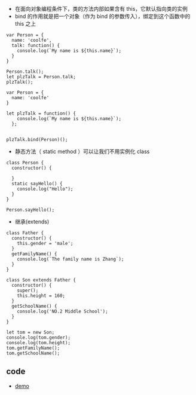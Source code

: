 - 在面向对象编程条件下，类的方法内部如果含有 this，它默认指向类的实例
- bind 的作用就是把一个对象（作为 bind 的参数传入），绑定到这个函数中的 this 之上
```
var Person = {
  name: 'coolfe',
  talk: function() {
    console.log(`My name is ${this.name}`);
  }
}

Person.talk();
let plzTalk = Person.talk;
plzTalk();
```
```
var Person = {
  name: 'coolfe'
}

let plzTalk = function() {
    console.log(`My name is ${this.name}`);
  };


plzTalk.bind(Person)();
```

- 静态方法（ static method ）可以让我们不用实例化 class 
```
class Person {
  constructor() {

  }
  static sayHello() {
    console.log("Hello");
  }
}

Person.sayHello();
```
- 继承(extends)
```
class Father {
  constructor() {
    this.gender = 'male';
  }
  getFamilyName() {
    console.log(`The family name is Zhang`);
  }
}

class Son extends Father {
  constructor() {
    super();
    this.height = 160;
  }
  getSchoolName() {
    console.log('NO.2 Middle School');
  }
}

let tom = new Son;
console.log(tom.gender);
console.log(tom.height);
tom.getFamilyName();
tom.getSchoolName();
```
## code
- [demo](./src/main.js)